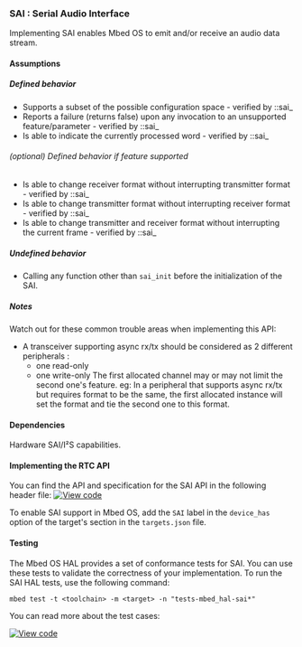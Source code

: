 ### SAI : Serial Audio Interface

Implementing SAI enables Mbed OS to emit and/or receive an audio data stream.

#### Assumptions

##### Defined behavior

 - Supports a subset of the possible configuration space - verified by ::sai_
 - Reports a failure (returns false) upon any invocation to an unsupported feature/parameter - verified by ::sai_
 - Is able to indicate the currently processed word - verified by ::sai_

###### (optional) Defined behavior if feature supported
 - Is able to change receiver format without interrupting transmitter format - verified by ::sai_
 - Is able to change transmitter format without interrupting receiver format - verified by ::sai_
 - Is able to change transmitter and receiver format without interrupting the current frame - verified by ::sai_

##### Undefined behavior

 - Calling any function other than `sai_init` before the initialization of the SAI.

##### Notes

Watch out for these common trouble areas when implementing this API:

 - A transceiver supporting async rx/tx should be considered as 2 different peripherals :
   - one read-only
   - one write-only
   The first allocated channel may or may not limit the second one's feature.
   eg:
   In a peripheral that supports async rx/tx but requires format to be the same, the first allocated instance will set the format and tie the second one to this format.

#### Dependencies

Hardware SAI/I²S capabilities.

#### Implementing the RTC API

You can find the API and specification for the SAI API in the following header file:
[![View code](https://www.mbed.com/embed/?type=library)](http://os-doc-builder.test.mbed.com/docs/development/feature-hal-spec-sai/group__hal__sai.html)

To enable SAI support in Mbed OS, add the `SAI` label in the `device_has` option of the target's section in the `targets.json` file.

#### Testing

The Mbed OS HAL provides a set of conformance tests for SAI. You can use these tests to validate the correctness of your implementation. To run the SAI HAL tests, use the following command:

```
mbed test -t <toolchain> -m <target> -n "tests-mbed_hal-sai*"
```

You can read more about the test cases:

 [![View code](https://www.mbed.com/embed/?type=library)](http://os-doc-builder.test.mbed.com/docs/development/feature-hal-spec-sai/group__hal__sai__tests.html)
